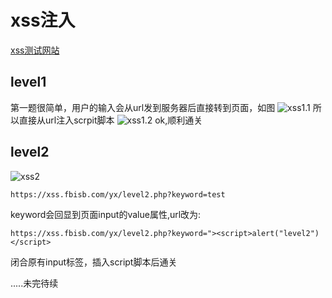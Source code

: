 # xss注入
[xss测试网站](http://xss.fbisb.com/)
## level1
第一题很简单，用户的输入会从url发到服务器后直接转到页面，如图
![xss1.1](../_media/xss1.1.png)
所以直接从url注入scrpit脚本
![xss1.2](../_media/xss1.2.png)
ok,顺利通关
## level2
![xss2](../_media/xss2.png)
```code
https://xss.fbisb.com/yx/level2.php?keyword=test
```
keyword会回显到页面input的value属性,url改为:  
```code
https://xss.fbisb.com/yx/level2.php?keyword="><script>alert("level2")</script>
``` 
闭合原有input标签，插入script脚本后通关


.....未完待续